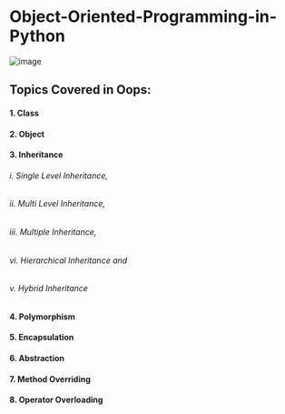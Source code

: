 # Object-Oriented-Programming-in-Python

![image](https://user-images.githubusercontent.com/69152112/218257951-70f7a50a-9bae-49dc-8269-d3439cf070db.png)

## Topics Covered in Oops:

#### 1. Class
#### 2. Object
#### 3. Inheritance 
###### i. Single Level Inheritance,
###### ii. Multi Level Inheritance, 
###### iii. Multiple Inheritance,
###### vi. Hierarchical Inheritance and 
###### v. Hybrid Inheritance
#### 4. Polymorphism
#### 5. Encapsulation
#### 6. Abstraction
#### 7. Method Overriding
#### 8. Operator Overloading

